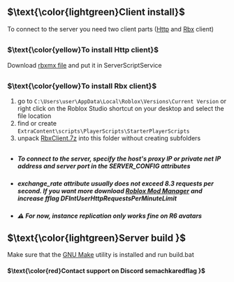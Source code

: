 ## $\text{\color{lightgreen}Client install}$
To connect to the server you need two client parts ([Http](https://github.com/semachkin/HttpRobloxServer/tree/master?tab=readme-ov-file#textcoloryellowto-install-http-client) and [Rbx](https://github.com/semachkin/HttpRobloxServer/tree/master?tab=readme-ov-file#textcoloryellowto-install-rbx-client) client)
##
### $\text{\color{yellow}To install Http client}$
Download [rbxmx file](https://github.com/semachkin/HttpRobloxServer/releases/download/HttpClient/httpclient.rbxmx) and put it in ServerScriptService
##
### $\text{\color{yellow}To install Rbx client}$
1. go to `C:\Users\user\AppData\Local\Roblox\Versions\Current Version` or right click on the Roblox Studio shortcut on your desktop and select the file location
2. find or create `ExtraContent\scripts\PlayerScripts\StarterPlayerScripts`
3. unpack [RbxClient.7z](https://github.com/semachkin/HttpRobloxServer/releases/download/RbxClient/RbxClient.7z) into this folder without creating subfolders

##
 - ##### To connect to the server, specify the host's proxy IP or private net IP address and server port in the SERVER_CONFIG attributes
 - ##### exchange_rate attribute usually does not exceed 8.3 requests per second. If you want more download [Roblox Mod Manager](https://github.com/MaximumADHD/Roblox-Studio-Mod-Manager) and increase fflag DFIntUserHttpRequestsPerMinuteLimit
- ##### ⚠️ For now, instance replication only works fine on R6 avatars

## $\text{\color{lightgreen}Server build }$
Make sure that the [GNU Make](https://www.gnu.org/software/make/) utility is installed and run build.bat

#### $\text{\color{red}Contact support on Discord semachkaredflag }$
